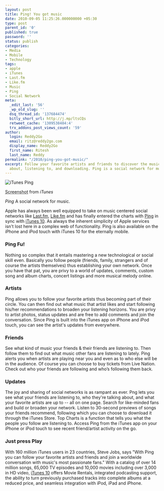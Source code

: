 ```yaml
---
layout: post
title: Ping! You got music
date: 2010-09-05 11:25:26.000000000 +05:30
type: post
parent_id: '0'
published: true
password: ''
status: publish
categories:
- Media
- Mobile
- Technology
tags:
- apple
- iTunes
- Last.fm
- Like.fm
- Music
- Ping
- Social Network
meta:
  _edit_last: '56'
  _wp_old_slug: ''
  dsq_thread_id: '137684474'
  bitly_short_url: http://j.mp/ltsCQs
  retweet_cache: '1309538484:4'
  trx_addons_post_views_count: '59'
author:
  login: Reddy2Go
  email: ritz@reddy2go.com
  display_name: Reddy2Go
  first_name: Ritesh
  last_name: Reddy
permalink: "/2010/ping-you-got-music/"
excerpt: Follow your favorite artists and friends to discover the music they're listening
  about, listening to, and downloading. Ping is a social network for music.
---
```

<div class="figure"><img src="{{ site.baseurl }}/assets/2010/09/ping-itunes.jpg" alt="iTunes Ping" />
<p class="credit"><abbr class="type" title="Screenshot">Screenshot</abbr> from <cite>iTunes</cite></p>
<p class="caption"><em class="title">Ping </em>A social network for music.</p>
</div>
<p><!--more--></p>
<p>Apple has always been well equipped to take on music centered social networks like <a href="http://www.last.fm/">Last.fm</a>, <a href="http://like.fm/">Like.fm</a> and has finally entered the charts with <a href="http://www.apple.com/itunes/ping/">Ping</a> in sync with <a href="http://www.apple.com/itunes/">iTunes 10</a>. As always the inherent simplicity of Apple services isn't lost here in a complex web of functionality. Ping is also available on the iPhone and iPod touch with iTunes 10 for the eternally mobile.</p>
<h3>Ping Fu!</h3>
<p>Nothing so complex that it entails mastering a new technological or social skill even. Basically you follow people (friends, family, strangers and of course the artists themselves) thus establishing your own network. Once you have that pat, you are privy to a world of updates, comments, custom song and album charts, concert listings and more musical melody online.</p>
<h3>Artists</h3>
<p>Ping allows you to follow your favorite artists thus becoming part of their circle. You can then find out what music that artist likes and start following his/her recommendations to broaden your listening horizons. You are privy to artist photos, status updates and are free to add comments and join the conversation. Since Ping is built into the iTunes app on iPhone and iPod touch, you can see the artist's updates from everywhere.</p>
<h3>Friends</h3>
<p>See what kind of music your friends & their friends are listening to. Then follow them to find out what music other fans are listening to lately. Ping alerts you when artists are playing near you and even as to who else will be in the audience. Of course you can choose to buy tickets from Live Nation. Check out who your friends are following and who&rsquo;s following them back.</p>
<h3>Updates</h3>
<p>The joy and sharing of social networks is as rampant as ever. Png lets you see what your friends are listening to, who they're talking about, and what your favorite artists are up to -- all on one page. Search for like-minded fans and build or broaden your network. Listen to 30-second previews of songs your friends recommend, following which you can choose to download it through the iTunes Store. Top Charts is a function that tells you what the people you follow are listening to. Access Ping from the iTunes app on your iPhone or iPod touch to see recent friend/artist activity on the go.</p>
<h3>Just press Play</h3>
<p>With 160 million iTunes users in 23 countries, Steve Jobs, says "With Ping you can follow your favorite artists and friends and join a worldwide conversation with music's most passionate fans." With a catalog of over 14 million songs, 65,000 TV episodes and 10,000 movies including over 3,000 in HD video, <a href="http://www.apple.com/itunes/">iTunes 10</a> offers Movie Rentals, integrated podcasting support, the ability to turn previously purchased tracks into complete albums at a reduced price, and seamless integration with iPod, iPad and iPhone.</p>
